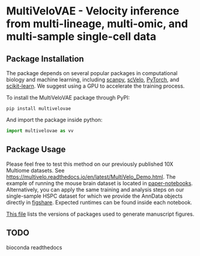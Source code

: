 # MultiVeloVAE - Velocity inference from multi-lineage, multi-omic, and multi-sample single-cell data
## Package Installation
The package depends on several popular packages in computational biology and machine learning, including [scanpy](https://scanpy.readthedocs.io/en/stable/), [scVelo](https://scvelo.readthedocs.io/en/stable/), [PyTorch](https://pytorch.org/), and [scikit-learn](https://scikit-learn.org/stable/). We suggest using a GPU to accelerate the training process.

To install the MultiVeloVAE package through PyPI:
```
pip install multivelovae
```
And import the package inside python:
```python
import multivelovae as vv
```

## Package Usage
Please feel free to test this method on our previously published 10X Multiome datasets. See https://multivelo.readthedocs.io/en/latest/MultiVelo_Demo.html. The example of running the mouse brain dataset is located in [paper-notebooks](https://github.com/welch-lab/MultiVeloVAE/tree/main/paper-notebooks). Alternatively, you can apply the same training and analysis steps on our single-sample HSPC dataset for which we provide the AnnData objects directly in [figshare](https://multivelo.readthedocs.io/en/latest/MultiVelo_Fig5.html). Expected runtimes can be found inside each notebook.

[This file](https://github.com/welch-lab/MultiVeloVAE/blob/main/paper-notebooks/reproducible_package_versions.txt) lists the versions of packages used to generate manuscript figures.

## TODO
bioconda
readthedocs